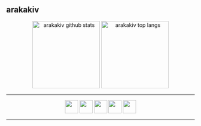 ## arakakiv

<div align="center" display="inline_block">
  <img height="180em" alt="arakakiv github stats" src="https://github-readme-stats.vercel.app/api?username=arakakiv&show_icons=true&theme=gotham"/>
  <img height="180em" alt= "arakakiv top langs" src="https://github-readme-stats.vercel.app/api/top-langs/?username=arakakiv&theme=gotham&layout=compact" />
</div>

<hr>

<div align="center">
  <img width="35em" src="https://cdn.jsdelivr.net/gh/devicons/devicon/icons/dotnetcore/dotnetcore-original.svg" />
  <img width="35em" src="https://cdn.jsdelivr.net/gh/devicons/devicon/icons/csharp/csharp-original.svg" />
  <img width="35em" src="https://cdn.jsdelivr.net/gh/devicons/devicon/icons/angularjs/angularjs-original.svg" />
  <img width="35em" src="https://cdn.jsdelivr.net/gh/devicons/devicon/icons/typescript/typescript-original.svg" />
  <img width="35em" src="https://cdn.jsdelivr.net/gh/devicons/devicon/icons/docker/docker-original.svg" />
</div>

<hr>

